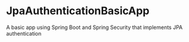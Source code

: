 # JpaAuthenticationBasicApp

A basic app using Spring Boot and Spring Security that implements JPA authentication
